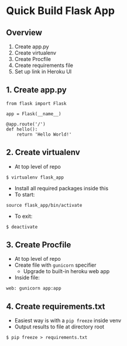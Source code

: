 #  Quick Build Flask App

## Overview
1. Create app.py
2. Create virtualenv
3. Create Procfile
4. Create requirements file
5. Set up link in Heroku UI

## 1. Create app.py
```
from flask import Flask

app = Flask(__name__)

@app.route('/')
def hello():
    return 'Hello World!'
```

## 2. Create virtualenv
* At top level of repo
```
$ virtualenv flask_app
```
* Install all required packages inside this
* To start:
```
source flask_app/bin/activate
```
* To exit:
```
$ deactivate
```

## 3. Create Procfile
* At top level of repo
* Create file with `gunicorn` specifier
  * Upgrade to built-in heroku web app
* Inside file:
```
web: gunicorn app:app
```

## 4. Create requirements.txt
* Easiest way is with a `pip freeze` inside venv
* Output results to file at directory root
```
$ pip freeze > requirements.txt
```
